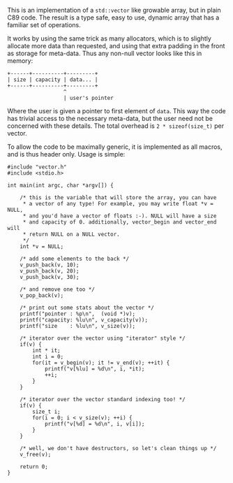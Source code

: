 This is an implementation of a `std::vector` like growable array, but in plain 
C89 code. The result is a type safe, easy to use, dynamic array that has a 
familiar set of operations.

It works by using the same trick as many allocators, which is to slightly 
allocate more data than requested, and using that extra padding in the front
as storage for meta-data. Thus any non-null vector looks like this in memory:

	+------+----------+---------+
	| size | capacity | data... |
	+------+----------+---------+
	                  ^
	                  | user's pointer

Where the user is given a pointer to first element of `data`. This way the 
code has trivial access to the necessary meta-data, but the user need not be
concerned with these details. The total overhead is `2 * sizeof(size_t)` per
vector.

To allow the code to be maximally generic, it is implemented as all macros, and
is thus header only. Usage is simple:

	#include "vector.h"
	#include <stdio.h>

	int main(int argc, char *argv[]) {

		/* this is the variable that will store the array, you can have
		 * a vector of any type! For example, you may write float *v = NULL, 
		 * and you'd have a vector of floats :-). NULL will have a size 
		 * and capacity of 0. additionally, vector_begin and vector_end will 
		 * return NULL on a NULL vector.
		 */
		int *v = NULL;
		
		/* add some elements to the back */
		v_push_back(v, 10);
		v_push_back(v, 20);
		v_push_back(v, 30);

		/* and remove one too */
		v_pop_back(v);

		/* print out some stats about the vector */
		printf("pointer : %p\n",  (void *)v);
		printf("capacity: %lu\n", v_capacity(v));
		printf("size    : %lu\n", v_size(v));

		/* iterator over the vector using "iterator" style */
		if(v) {
			int * it;
			int i = 0;
			for(it = v_begin(v); it != v_end(v); ++it) {
				printf("v[%lu] = %d\n", i, *it);
				++i;
			}
		}
		
		/* iterator over the vector standard indexing too! */
		if(v) {
			size_t i;
			for(i = 0; i < v_size(v); ++i) {
				printf("v[%d] = %d\n", i, v[i]);
			}
		}		

		/* well, we don't have destructors, so let's clean things up */
		v_free(v);
		
		return 0;
	}

